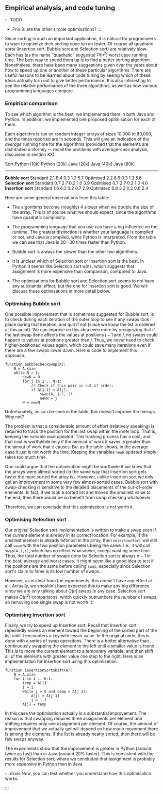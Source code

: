 
## Empirical analysis, and code tuning

::: TODO
- Prio 3: are the other simple optimisations?
:::

Since sorting is such an important application, it is natural for
programmers to want to optimize their sorting code to run faster. Of
course all quadratic sorts (Insertion sort, Bubble sort and Selection
sort) are relatively slow. Each has (as the name "quadratic" suggests)
$O(n^2)$ worst case running time. The best way to speed them up is
to find a better sorting algorithm. Nonetheless, there have been many
suggestions given over the years about how to speed up one or another of
these particular algorithms. There are useful lessons to be learned
about code tuning by seeing which of these ideas actually turn out to
give better performance. It is also interesting to see the relative
performance of the three algorithms, as well as how various programming
languages compare.

### Empirical comparison

To see which algorithm is the best, we implemented them in both Java and Python.
In addition, we implemented one proposed optimisation for each of them.

Each algorithm is run on random integer arrays of sizes 10,000 to 80,000, and the times reported are in seconds.
This will give an indication of the *average* running time for the algorithms
(provided that the elements are distributed uniformly -- recall the problems with average-case analysis, discussed in section XX).

Sort                   Python (10k)     Python (20k)     Java (20k)     Java (40k)     Java (80k)
-------------------- ---------------- ---------------- -------------- -------------- ---------------
**Bubble sort**
Standard                    2.1            8.4              0.3            1.3            5.7
Optimised                   2.2            8.6              0.3            1.3            5.6
**Selection sort**
Standard                    0.7            2.7              0.2            1.0            3.9
Optimised                   0.7            2.7              0.2            1.0            4.0
**Insertion sort**
Standard                    1.6            6.3              0.2            0.7            2.9
Optimised                   0.8            3.3              0.2            0.6            2.4

Here are some general observations from this table:

- The algorithms become (roughly) 4 slower when we double the size of the array.
  This is of course what we should expect, since the algorithms have quadratic complexity.

- The programming language that you use can have a big influence on the runtime.
  The greatest distinction is whether your language is compiled or not, and Java is compiled, while Python is interpreted.
  From the table we can see that Java is 20--30 times faster than Python.

- Bubble sort is always the slower than the other two algorithms.

- It is unclear which of Selection sort or Insertion sort is the best.
  In Python it seems like Selection sort wins, which suggests that assignment is more expensive than comparison, compared to Java.

- The optimisations for Bubble sort and Selection sort seems to not have any substantial effect, but the one for Insertion sort is good.
  We will discuss these optimisations in more detail below.


### Optimising Bubble sort

One possible improvement that is sometimes suggested for Bubble sort,
is to check during each iteration of the outer loop to see if
any swaps took place during that iteration, and quit if not (since we
know the list is ordered at this point). We can improve on this idea
even more by recognizing that if the last swap done affects the values
at positions $j-1$ and $j$, no swaps could happen to values at positions
greater than $j$. Thus, we never need to check higher-positioned values
again, which could save many iterations even if there are a few swaps
lower down. Here is code to implement this approach.

    function bubbleCheckSwap(A):
        N = A.size
        while N > 1:
            newN = 0
            for j in 1 .. N-1:
                // Check if this pair is out of order:
                if A[j-1] > A[j]:
                    swap(A, j-1, j)
                    newN = j
            N = newN

Unfortunately, as can be seen in the table, this doesn't improve the timings. Why not?

The problem is that a considerable amount of effort
(relatively speaking) is required to track the position for the last
swap within the inner loop.
That is, keeping the variable `newN` updated.
This tracking process has a cost, and that
cost is worthwhile only if the amount of work it saves is greater than
the amout of work that it causes. But as the table shows, in
the average case it just is not worth the time.
Keeping the variables `newN` updated simply takes too much time.

One could argue that the optimisation might be worthwile if we knew that the arrays were almost sorted
(in the same way that Insertion sort gets faster the more sorted the array is).
However, unlike Insertion sort we only get an improvement in some very few almost-sorted cases.
Bubble sort with swap-checking is sensitive to the detailed placements of the
out-of-order elements. In fact, if we took a sorted list and moved the
smallest value to the end, then there would be no benefit from swap
checking whatsoever.

Therefore, we can conclude that this optimisation is not worth it.

### Optimising Selection sort

Our original Selection sort implementation is written to make a
swap even if the current element is already in its correct location.
For example, if the smallest element is already
leftmost in the array, then `selectionSort` will still call `swap`
with the two position parameters being the same.
I.e., it will call `swap(A,i,i)`, which has no effect whatsoever, except wasting some time.
Thus, the total number of swaps done by Selection
sort is always $n-1$ in the best, average and worst cases. It might seem
like a good idea to test if the positions are the same before calling
`swap`, especially since Selection sort's claim to fame is its low
number of swaps.

However, as is clear from the experiments, this doesn't have any effect at all.
Actually, we shouldn't have expected this to make any big
difference since we are only talking about $O(n)$ swaps in any case.
Selection sort makes $O(n^2)$ comparisons, which quickly outnumbers the number of swaps,
so removing one single swap is not worth it.

### Optimising Insertion sort

Finally, we try to speed up Insertion sort. Recall that Insertion
sort repeatedly moves an element toward the beginning of the sorted part
of the list until it encounters a key with lesser value. In the original
code, this is done with a series of swap operations. There is a better
alternative than continuously swapping the element to the left until a
smaller value is found. This is to move the current element to a
temporary variable, and then shift all of the elements with greater value
one step to the right. Here is an implementation for Insertion sort using this
optimization.

    function insertionSortShift(A):
        N = A.size
        for i in 1 .. N-1:
            temp = A[i]
            j = i
            while j > 0 and temp < A[j-1]:
                A[j] = A[j-1]
                j = j-1
            A[j] = temp

In this case the optimisation actually is a substantial improvement.
The reason is that swapping requires three assignments per element and shifting requires only one assignment per element.
Of course, the amount of improvement that we actually get will depend on how much movement there is among the elements.
If the list is already nearly sorted, then there will be few swaps anyway.

The experiments show that the improvement is greater in Python (around twice as fast) than in Java (around 20% faster).
This is consistent with the results for Selection sort, where we concluded that assignment is probably more expensive in Python than in Java.

::: dsvis
Now, you can test whether you understand how this optimisation works.

<avembed id="insertionSortWithoutSwapPRO" src="Sorting/insertionSortWithoutSwapPRO.html" type="pe" name="Insertion Sort Without Swap Proficiency Exercise"/>
:::

